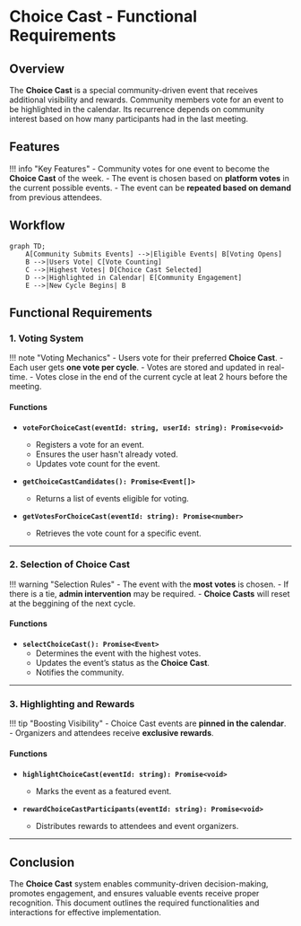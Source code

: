 # Choice Cast - Functional Requirements

## Overview
The **Choice Cast** is a special community-driven event that receives additional visibility and rewards. Community members vote for an event to be highlighted in the calendar. Its recurrence depends on community interest based on how many participants had in the last meeting.

## Features

!!! info "Key Features"
    - Community votes for one event to become the **Choice Cast** of the week.
    - The event is chosen based on **platform votes** in the current possible events.
    - The event can be **repeated based on demand** from previous attendees.

## Workflow

```mermaid
graph TD;
    A[Community Submits Events] -->|Eligible Events| B[Voting Opens]
    B -->|Users Vote| C[Vote Counting]
    C -->|Highest Votes| D[Choice Cast Selected]
    D -->|Highlighted in Calendar| E[Community Engagement]
    E -->|New Cycle Begins| B
```

## Functional Requirements

### 1. Voting System

!!! note "Voting Mechanics"
    - Users vote for their preferred **Choice Cast**.
    - Each user gets **one vote per cycle**.
    - Votes are stored and updated in real-time.
    - Votes close in the end of the current cycle at leat 2 hours before the meeting.

#### Functions

- **`voteForChoiceCast(eventId: string, userId: string): Promise<void>`**
    - Registers a vote for an event.
    - Ensures the user hasn't already voted.
    - Updates vote count for the event.

- **`getChoiceCastCandidates(): Promise<Event[]>`**
    - Returns a list of events eligible for voting.

- **`getVotesForChoiceCast(eventId: string): Promise<number>`**
    - Retrieves the vote count for a specific event.

---

### 2. Selection of Choice Cast

!!! warning "Selection Rules"
    - The event with the **most votes** is chosen.
    - If there is a tie, **admin intervention** may be required.
    - **Choice Casts** will reset at the beggining of the next cycle.

#### Functions

- **`selectChoiceCast(): Promise<Event>`**
    - Determines the event with the highest votes.
    - Updates the event’s status as the **Choice Cast**.
    - Notifies the community.

---

### 3. Highlighting and Rewards

!!! tip "Boosting Visibility"
    - Choice Cast events are **pinned in the calendar**.
    - Organizers and attendees receive **exclusive rewards**.

#### Functions
- **`highlightChoiceCast(eventId: string): Promise<void>`**
    - Marks the event as a featured event.

- **`rewardChoiceCastParticipants(eventId: string): Promise<void>`**
    - Distributes rewards to attendees and event organizers.

---

## Conclusion

The **Choice Cast** system enables community-driven decision-making, promotes engagement, and ensures valuable events receive proper recognition. This document outlines the required functionalities and interactions for effective implementation.
